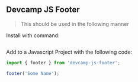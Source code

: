 ## Devcamp JS Footer

> This should be used in the following manner

Install with command:

```npm install --save devcamp-js-footer
```

Add to a Javascript Project with the following code:

```javascript
import { footer } from 'devcamp-js-footer';

footer('Some Name');
```